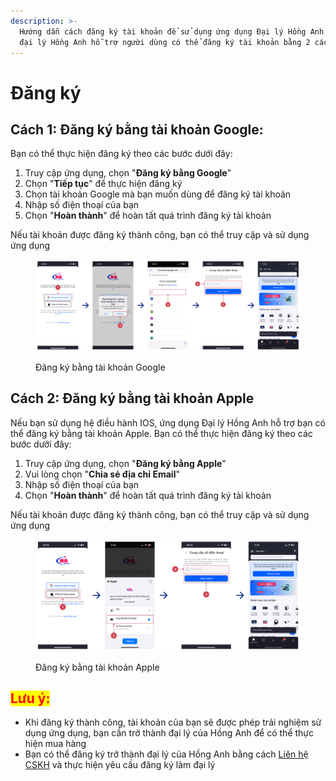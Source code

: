 ```yaml
---
description: >-
  Hướng dẫn cách đăng ký tài khoản để sử dụng ứng dụng Đại lý Hồng Anh. Ứng dụng
  đại lý Hồng Anh hỗ trợ người dùng có thể đăng ký tài khoản bằng 2 cách:
---
```


# Đăng ký

## Cách 1: Đăng ký bằng tài khoản Google:

Bạn có thể thực hiện đăng ký theo các bước dưới đây:

1. Truy cập ứng dụng, chọn "**Đăng ký bằng Google**"
2. Chọn "**Tiếp tục**" để thực hiện đăng ký
3. Chọn tài khoản Google mà bạn muốn dùng để đăng ký tài khoản
4. Nhập số điện thoại của bạn
5. Chọn "**Hoàn thành**" để hoàn tất quá trình đăng ký tài khoản

Nếu tài khoản được đăng ký thành công, bạn có thể truy cập và sử dụng ứng dụng

<figure><img src="../.gitbook/assets/Đăng ký.png" alt=""><figcaption><p>Đăng ký bằng tài khoản Google</p></figcaption></figure>



## Cách 2: Đăng ký bằng tài khoản Apple

Nếu bạn sử dụng hệ điều hành IOS, ứng dụng Đại lý Hồng Anh hỗ trợ bạn có thể đăng ký bằng tài khoản Apple. Bạn có thể thực hiện đăng ký theo các bước dưới đây:

1. Truy cập ứng dụng, chọn "**Đăng ký bằng Apple**"
2. Vui lòng chọn "**Chia sẻ địa chỉ Email**"
3. Nhập số điện thoại của bạn
4. Chọn "**Hoàn thành**" để hoàn tất quá trình đăng ký tài khoản

Nếu tài khoản được đăng ký thành công, bạn có thể truy cập và sử dụng ứng dụng

<figure><img src="../.gitbook/assets/Đăng ký = Apple.png" alt=""><figcaption><p>Đăng ký bằng tài khoản Apple</p></figcaption></figure>



## <mark style="color:red;">Lưu ý:</mark>

* Khi đăng ký thành công, tài khoản của bạn sẽ được phép trải nghiệm sử dụng ứng dụng, bạn cần trở thành đại lý của Hồng Anh để có thể thực hiện mua hàng
* Bạn có thể đăng ký trở thành đại lý của Hồng Anh bằng cách [Liên hệ CSKH](../lien-he-cskh/lien-he-cskh.md) và thực hiện yêu cầu đăng ký làm đại lý
